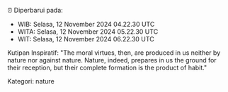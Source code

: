 ⏰ Diperbarui pada:
- WIB: Selasa, 12 November 2024 04.22.30 UTC
- WITA: Selasa, 12 November 2024 05.22.30 UTC
- WIT: Selasa, 12 November 2024 06.22.30 UTC

Kutipan Inspiratif:
"The moral virtues, then, are produced in us neither by nature nor against nature. Nature, indeed, prepares in us the ground for their reception, but their complete formation is the product of habit."


Kategori: nature

